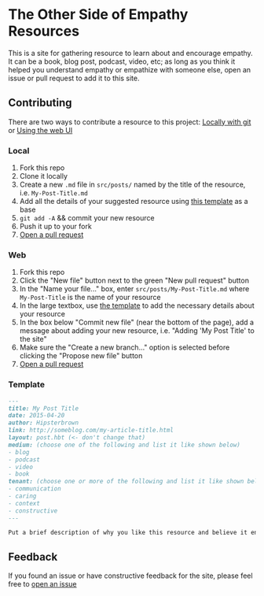 # The Other Side of Empathy Resources

This is a site for gathering resource to learn about and encourage empathy. It can be a book, blog post, podcast, video, etc; as long as you think it helped you understand empathy or empathize with someone else, open an issue or pull request to add it to this site.

## Contributing

There are two ways to contribute a resource to this project: [Locally with git](#local) or [Using the web UI](#web)


### Local

1. Fork this repo
2. Clone it locally
3. Create a new `.md` file in `src/posts/` named by the title of the resource, i.e. `My-Post-Title.md`
4. Add all the details of your suggested resource using [this template](#template) as a base
5. `git add -A` && commit your new resource
6. Push it up to your fork
7. [Open a pull request](https://github.com/HipsterBrown/the-other-side-of-empathy/pulls)


### Web

1. Fork this repo
1. Click the "New file" button next to the green "New pull request" button
2. In the "Name your file..." box, enter `src/posts/My-Post-Title.md` where `My-Post-Title` is the name of your resource
3. In the large textbox, use [the template](#template) to add the necessary details about your resource
4. In the box below "Commit new file" (near the bottom of the page), add a message about adding your new resource, i.e. "Adding 'My Post Title' to the site"
5. Make sure the "Create a new branch..." option is selected before clicking the "Propose new file" button
6. [Open a pull request](https://github.com/HipsterBrown/the-other-side-of-empathy/pulls)


### Template

```markdown
---
title: My Post Title
date: 2015-04-20
author: Hipsterbrown
link: http://someblog.com/my-article-title.html
layout: post.hbt (<- don't change that)
medium: (choose one of the following and list it like shown below)
- blog
- podcast
- video
- book
tenant: (choose one or more of the following and list it like shown below)
- communication
- caring
- context
- constructive
---

Put a brief description of why you like this resource and believe it encapsulates at least one of the tenants of empathy here in place of this sentence (could also be a paragraph or more, write to your heart's content).
```

## Feedback

If you found an issue or have constructive feedback for the site, please feel free to [open an issue](https://github.com/HipsterBrown/the-other-side-of-empathy/issues/new)
